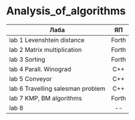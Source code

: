 # Analysis_of_algorithms

| Лаба                              | ЯП            |
| --------------------------------- |:-------------:|
| lab 1 Levenshtein distance        | Forth         |
| lab 2 Matrix multiplication       | Forth         |
| lab 3 Sorting                     | Forth         |
| lab 4 Parall. Winograd            | C++           |
| lab 5 Сonveyor                    | C++           |
| lab 6 Travelling salesman problem | C++           |
| lab 7 KMP, BM algorithms          | Forth         |
| lab 8                             | --            |
